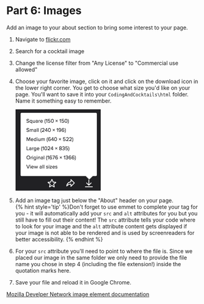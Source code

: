 # Part 6: Images

Add an image to your about section to bring some interest to your page.

1. Navigate to [flickr.com](http://flickr.com)

2. Search for a cocktail image

3. Change the license filter from "Any License" to "Commercial use allowed"

4. Choose your favorite image, click on it and click on the download icon in the lower right corner.  You get to choose what size you'd like on your page. You'll want to save it into your `CodingAndCocktails\html` folder.  Name it something easy to remember.

    ![](/assets/download.png)
    
5. Add an image tag just below the "About" header on your page.  
{% hint style='tip' %}Don't forget to use emmet to complete your tag for you - it will automatically add your `src` and `alt` attributes for you but you still have to fill out their content!  The `src` attribute tells your code where to look for your image and the `alt` attribute content gets displayed if your image is not able to be rendered and is used by screenreaders for better accessibility. {% endhint %}

6. For your `src` attribute you'll need to point to where the file is.  Since we placed our image in the same folder we only need to provide the file name you chose in step 4 (including the file extension!) inside the quotation marks here.

6. Save your file and reload it in Google Chrome.


[Mozilla Develper Network image element documentation](https://developer.mozilla.org/en-US/docs/Web/HTML/Element/img)




